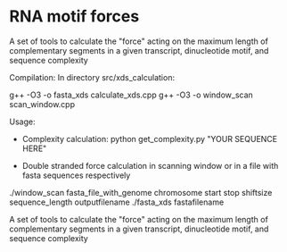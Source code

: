 # RNA motif forces
A set of tools to calculate the "force" acting on the maximum length of complementary segments in a given transcript, dinucleotide motif, and sequence complexity



Compilation:
  In directory src/xds_calculation:
  
  g++ -O3 -o fasta_xds calculate_xds.cpp
  g++ -O3 -o window_scan scan_window.cpp

Usage:

 * Complexity calculation:
   python get_complexity.py "YOUR SEQUENCE HERE"

 * Double stranded force calculation in scanning window or in a file with fasta sequences respectively 

  ./window_scan fasta_file_with_genome chromosome start stop shiftsize sequence_length outputfilename
  ./fasta_xds fastafilename

 
A set of tools to calculate the "force" acting on the maximum length of complementary segments in a given transcript, dinucleotide motif, and sequence complexity

